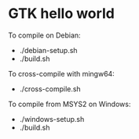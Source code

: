 # GTK hello world

To compile on Debian:
- ./debian-setup.sh
- ./build.sh

To cross-compile with mingw64:
- ./cross-compile.sh

To compile from MSYS2 on Windows:
- ./windows-setup.sh
- ./build.sh
